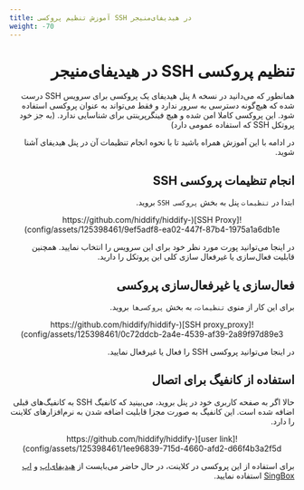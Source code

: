 ```yaml
---
title: آموزش تنظیم پروکسی SSH در ‌هیدیفای‌منیجر
weight: -70
---
```


<div dir="rtl" markdown="1">

# تنظیم پروکسی SSH در هیدیفای‌منیجر

همانطور که می‌دانید در نسخه ۸ پنل هیدیفای یک پروکسی برای سرویس SSH درست شده که هیچ‌گونه دسترسی به سرور ندارد و فقط می‌تواند به عنوان پروکسی استفاده شود. این پروکسی کاملا امن شده و هیچ فینگرپرینتی برای شناسایی ندارد. (به جز خود پروتکل SSH که استفاده عمومی دارد)

در ادامه با این آموزش همراه باشید تا با نحوه انجام تنظیمات آن در پنل هیدیفای آشنا شوید.

## انجام تنظیمات پروکسی SSH
ابتدا در `تنظیمات` پنل به بخش `پروکسی SSH` بروید.

<div align=center markdown=1>
![SSH Proxy](https://github.com/hiddify/hiddify-config/assets/125398461/9ef5adf8-ea02-447f-87b4-1975a1a6db1e)

</div>

در اینجا می‌توانید پورت مورد نظر خود برای این سرویس را انتخاب نمایید. همچنین قابلیت فعال‌سازی یا غیرفعال سازی کلی این پروتکل را دارید.


## فعال‌سازی یا غیرفعال‌سازی پروکسی
 برای این کار از منوی `تنظیمات`، به بخش `پروکسی‌ها` بروید.

<div align=center markdown=1>
![SSH proxy_proxy](https://github.com/hiddify/hiddify-config/assets/125398461/0c72ddcb-2a4e-4539-af39-2a89f97d89e3)

</div>

در اینجا می‌توانید پروکسی SSH را فعال یا غیرفعال نمایید.


## استفاده از کانفیگ برای اتصال
حالا اگر به صفحه کاربری خود در پنل بروید، می‌بینید که کانفیگ SSH به کانفیگ‌های قبلی اضافه شده است. این کانفیگ به صورت مجزا قابلیت اضافه شدن به نرم‌افزارهای کلاینت را دارد.

<div align=center markdown=1>
![user link](https://github.com/hiddify/hiddify-config/assets/125398461/1ee96839-715d-4660-afd2-d66f4b3a2f5d)

</div>

برای استفاده از این پروکسی در کلاینت، در حال حاضر می‌بایست از [هیدیفای‌اپ](/fa/app/How-to-use-Hiddify-app/) و [اپ SingBox](/fa/manager/client-software-on-ios/Tutorial-for-SingBox-app/) استفاده نمایید.
